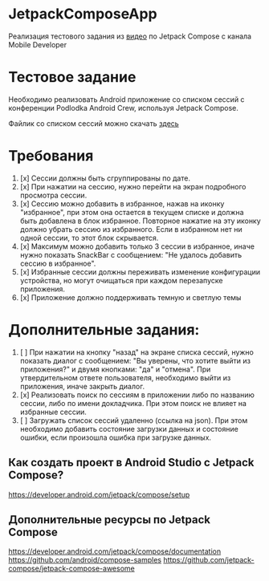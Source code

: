 # JetpackComposeApp
Реализация тестового задания из [видео](https://youtu.be/ND-OA_9L1vo) по Jetpack Compose c канала Mobile Developer

# Тестовое задание

Необходимо реализовать Android приложение со списком сессий с конференции Podlodka Android Crew, используя Jetpack Compose.

Файлик со списком сессий можно скачать [здесь](https://pastebin.com/qjfaP8e7)

# Требования
1. [x] Сессии должны быть сгруппированы по дате.
2. [x] При нажатии на сессию, нужно перейти на экран подробного просмотра сессии.
3. [x] Сессию можно добавить в избранное, нажав на иконку "избранное", при этом она остается в текущем списке и должна быть добавлена в блок избранное. Повторное нажатие на эту иконку должно убрать сессию из избранного. Если в избранном нет ни одной сессии, то этот блок скрывается.
4. [x] Максимум можно добавить только 3 сессии в избранное, иначе нужно показать SnackBar с сообщением: "Не удалось добавить сессию в избранное".
5. [x] Избранные сессии должны переживать изменение конфигурации устройства, но могут очищаться при каждом перезапуске приложения.
6. [x] Приложение должно поддерживать темную и светлую темы
# Дополнительные задания:
1. [ ] При нажатии на кнопку "назад" на экране списка сессий, нужно показать диалог с сообщением: "Вы уверены, что хотите выйти из приложения?"  и двумя кнопками: "да" и "отмена". При утвердительном ответе пользователя, необходимо выйти из приложения, иначе закрыть диалог.
2. [x] Реализовать поиск по сессиям в приложении либо по названию сессии, либо по имени докладчика. При этом поиск не влияет на избранные сессии.
3. [ ] Загружать список сессий удаленно (ссылка на json). При этом необходимо добавить состояние загрузки данных и состояние ошибки, если произошла ошибка при загрузке данных.
## Как создать проект в Android Studio с Jetpack Compose?
https://developer.android.com/jetpack/compose/setup 
## Дополнительные ресурсы по Jetpack Compose
https://developer.android.com/jetpack/compose/documentation 
https://github.com/android/compose-samples 
https://github.com/jetpack-compose/jetpack-compose-awesome
